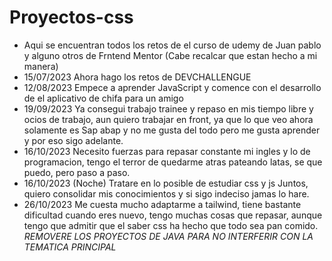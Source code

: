 # Proyectos-css
- Aqui se encuentran todos los retos de el curso de udemy de Juan pablo y alguno otros de Frntend Mentor (Cabe recalcar que estan hecho a mi manera)
- 15/07/2023 Ahora hago los retos de DEVCHALLENGUE
- 12/08/2023 Empece a aprender JavaScript y comence con el desarrollo de el aplicativo de chifa para un amigo
- 19/09/2023 Ya consegui trabajo trainee y repaso en mis tiempo libre y ocios de trabajo, aun quiero trabajar en front, ya que lo que veo ahora solamente es Sap abap y no me gusta del todo pero me gusta aprender y  por eso sigo adelante.
- 16/10/2023 Necesito fuerzas para repasar constante mi ingles y lo de programacion, tengo el terror de quedarme atras pateando latas, se que puedo, pero paso a paso.
- 16/10/2023 (Noche) Tratare en lo posible de estudiar css y js Juntos, quiero consolidar mis conocimientos y si sigo indeciso jamas lo hare.
- 26/10/2023 Me cuesta mucho adaptarme a tailwind, tiene bastante dificultad cuando eres nuevo, tengo muchas cosas que repasar, aunque tengo que admitir que el saber css ha hecho que todo sea pan comido.
*REMOVERE LOS PROYECTOS DE JAVA PARA NO INTERFERIR CON LA TEMATICA PRINCIPAL*
